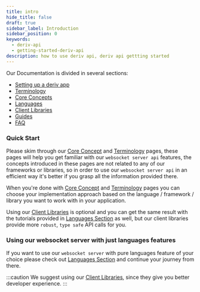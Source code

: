 ```yaml
---
title: intro
hide_title: false
draft: true
sidebar_label: Introduction
sidebar_position: 0
keywords:
  - deriv-api
  - getting-started-deriv-api
description: how to use deriv api, deriv api gettting started
---
```

Our Documentation is divided in several sections:

* [Setting up a deriv app](/docs/application_setup.md)
* [Terminology](category/terminolog)
* [Core Concepts](category/core-concepts)
* [Languages](category/languages)
* [Client Libraries](category/client-libraries)
* [Guides](category/guides)
* [FAQ](category/faq)

### Quick Start

Please skim through our [Core Concept](category/core-concepts) and [Terminology](category/terminology) pages, these pages will help you get familiar with our `websocket server api` features, the concepts introduced in these pages are not related to any of our frameworks or libraries, so in order to use our `websocket server api` in an efficient way it's better if you grasp all the information provided there.

When you're done with [Core Concept](category/core-concepts) and [Terminology](category/terminology) pages you can choose your implementation approach based on the language / framework / library you want to work with in your application.

Using our [Client Libraries](category/client-libraries) is optional and you can get the same result with the tutorials provided in [Languages Section](category/languages) as well, but our client libraries provide more `robust`, `type safe` API calls for you.

### Using our websocket server with just languages features

If you want to use our `websocket server` with pure languages feature of your choice please check out [Languages Section](category/languages) and continue your journey from there.

:::caution
We suggest using our [Client Libraries](category/client-libraries), since they give you better developer experience.
:::
